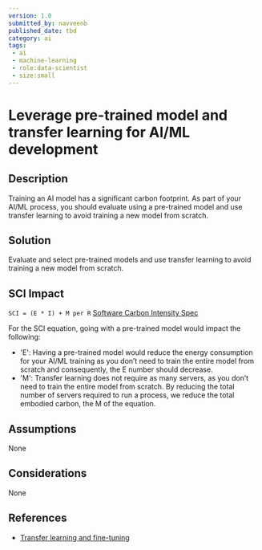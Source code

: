 ```yaml
---
version: 1.0
submitted_by: navveenb
published_date: tbd
category: ai
tags: 
 - ai
 - machine-learning
 - role:data-scientist
 - size:small
---
```


# Leverage pre-trained model and transfer learning for AI/ML development 

## Description
Training an AI model has a significant carbon footprint. As part of your AI/ML process, you should evaluate using a pre-trained model and use transfer learning to avoid training a new model from scratch. 


## Solution
Evaluate and select pre-trained models and use transfer learning to avoid training a new model from scratch. 

## SCI Impact
`SCI = (E * I) + M per R`
[Software Carbon Intensity Spec](https://grnsft.org/sci)

For the SCI equation, going with a pre-trained model would impact the following:
- 'E': Having a pre-trained model would reduce the energy consumption for your AI/ML training as you don’t need to train the entire model from scratch and consequently, the E number should decrease.
- 'M': Transfer learning does not require as many servers, as you don’t need to train the entire model from scratch. By reducing the total number of servers required to run a process, we reduce the total embodied carbon, the M of the equation.

## Assumptions
None 

## Considerations
None

## References
- [Transfer learning and fine-tuning](https://www.tensorflow.org/tutorials/images/transfer_learning)
